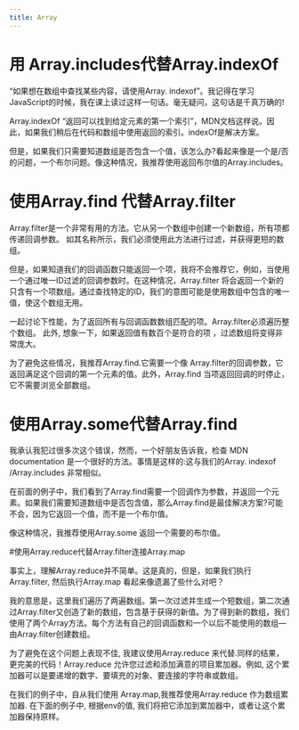 ```yaml
---
title: Array
---
```


# 用 Array.includes代替Array.indexOf

“如果想在数组中查找某些内容，请使用Array. indexof”。我记得在学习JavaScript的时候，我在课上读过这样一句话。毫无疑问，这句话是千真万确的!

Array.indexOf “返回可以找到给定元素的第一个索引”，MDN文档这样说。因此，如果我们稍后在代码和数组中使用返回的索引。indexOf是解决方案。

但是，如果我们只需要知道数组是否包含一个值，该怎么办?看起来像是一个是/否的问题，一个布尔问题。像这种情况，我推荐使用返回布尔值的Array.includes。

# 使用Array.find 代替Array.filter

Array.filter是一个非常有用的方法。它从另一个数组中创建一个新数组，所有项都传递回调参数。 如其名称所示，我们必须使用此方法进行过滤，并获得更短的数组。

但是，如果知道我们的回调函数只能返回一个项，我将不会推荐它，例如，当使用一个通过唯一ID过滤的回调参数时。在这种情况，Array.filter 将会返回一个新的只含有一个项数组。通过查找特定的ID，我们的意图可能是使用数组中包含的唯一值，使这个数组无用。

一起讨论下性能，为了返回所有与回调函数数组匹配的项。Array.filter必须遍历整个数组。 此外, 想象一下，如果返回值有数百个是符合的项 ，过滤数组将变得非常庞大。

为了避免这些情况，我推荐Array.find.它需要一个像 Array.filter的回调参数，它返回满足这个回调的第一个元素的值。此外，Array.find 当项返回回调的时停止，它不需要浏览全部数组。

# 使用Array.some代替Array.find

我承认我犯过很多次这个错误，然而，一个好朋友告诉我，检查 MDN documentation 是一个很好的方法。事情是这样的:这与我们的Array. indexof /Array.includes 非常相似。

在前面的例子中，我们看到了Array.find需要一个回调作为参数，并返回一个元素。如果我们需要知道数组中是否包含值，那么Array.find是最佳解决方案?可能不会，因为它返回一个值，而不是一个布尔值。

像这种情况，我推荐使用Array.some 返回一个需要的布尔值。

#使用Array.reduce代替Array.filter连接Array.map

事实上，理解Array.reduce并不简单。这是真的，但是，如果我们执行 Array.filter, 然后执行Array.map 看起来像遗漏了些什么对吧？

我的意思是，这里我们遍历了两遍数组。第一次过滤并生成一个短数组，第二次通过Array.filter又创造了新的数组，包含基于获得的新值。为了得到新的数组，我们使用了两个Array方法。每个方法有自己的回调函数和一个以后不能使用的数组—由Array.filter创建数组。

为了避免在这个问题上表现不佳, 我建议使用Array.reduce 来代替.同样的结果，更完美的代码！Array.reduce 允许您过滤和添加满意的项目累加器。例如, 这个累加器可以是要递增的数字、要填充的对象、要连接的字符串或数组。

在我们的例子中，自从我们使用 Array.map,我推荐使用Array.reduce 作为数组累加器. 在下面的例子中, 根据env的值, 我们将把它添加到累加器中，或者让这个累加器保持原样。